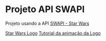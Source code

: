 # Projeto API SWAPI
Projeto usando a API [SWAPI - Star Wars](https://swapi.dev/api/films/1/)

[Star Wars Logo](https://www.freepnglogos.com/images/star-wars-logo-983.html)
[Tutorial da animação da Logo](https://cgreinhold.dev/2021/05/20/star-wars/)